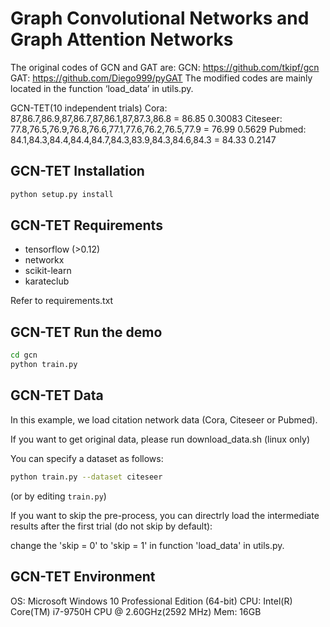 # Graph Convolutional Networks and Graph Attention Networks

The original codes of GCN and GAT are:
GCN: https://github.com/tkipf/gcn
GAT: https://github.com/Diego999/pyGAT
The modified codes are mainly located in the function ‘load_data’ in utils.py.

GCN-TET(10 independent trials)
Cora: 87,86.7,86.9,87,86.7,87,86.1,87,87.3,86.8 = 86.85 0.30083
Citeseer: 77.8,76.5,76.9,76.8,76.6,77.1,77.6,76.2,76.5,77.9 = 76.99 0.5629
Pubmed: 84.1,84.3,84.4,84.4,84.7,84.3,83.9,84.3,84.6,84.3 = 84.33 0.2147

## GCN-TET Installation

```bash
python setup.py install
```

## GCN-TET Requirements
* tensorflow (>0.12)
* networkx
* scikit-learn
* karateclub

Refer to requirements.txt

## GCN-TET Run the demo

```bash
cd gcn
python train.py
```

## GCN-TET Data

In this example, we load citation network data (Cora, Citeseer or Pubmed). 

If you want to get original data, please run download_data.sh (linux only)

You can specify a dataset as follows:

```bash
python train.py --dataset citeseer
```

(or by editing `train.py`)

If you want to skip the pre-process, you can directrly load the intermediate results after the first trial (do not skip by default):

change the 'skip = 0' to 'skip = 1' in function 'load_data' in utils.py.

## GCN-TET Environment

OS: Microsoft Windows 10 Professional Edition (64-bit)
CPU: Intel(R) Core(TM) i7-9750H CPU @ 2.60GHz(2592 MHz)
Mem: 16GB
